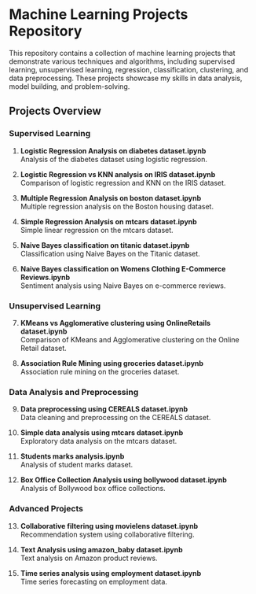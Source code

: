 # Machine Learning Projects Repository

This repository contains a collection of machine learning projects that demonstrate various techniques and algorithms, including supervised learning, unsupervised learning, regression, classification, clustering, and data preprocessing. These projects showcase my skills in data analysis, model building, and problem-solving.

## Projects Overview

### Supervised Learning
1. **Logistic Regression Analysis on diabetes dataset.ipynb**  
   Analysis of the diabetes dataset using logistic regression.

2. **Logistic Regression vs KNN analysis on IRIS dataset.ipynb**  
   Comparison of logistic regression and KNN on the IRIS dataset.

3. **Multiple Regression Analysis on boston dataset.ipynb**  
   Multiple regression analysis on the Boston housing dataset.

4. **Simple Regression Analysis on mtcars dataset.ipynb**  
   Simple linear regression on the mtcars dataset.

5. **Naive Bayes classification on titanic dataset.ipynb**  
   Classification using Naive Bayes on the Titanic dataset.

6. **Naive Bayes classification on Womens Clothing E-Commerce Reviews.ipynb**  
   Sentiment analysis using Naive Bayes on e-commerce reviews.

### Unsupervised Learning
7. **KMeans vs Agglomerative clustering using OnlineRetails dataset.ipynb**  
   Comparison of KMeans and Agglomerative clustering on the Online Retail dataset.

8. **Association Rule Mining using groceries dataset.ipynb**  
   Association rule mining on the groceries dataset.

### Data Analysis and Preprocessing
9. **Data preprocessing using CEREALS dataset.ipynb**  
   Data cleaning and preprocessing on the CEREALS dataset.

10. **Simple data analysis using mtcars dataset.ipynb**  
    Exploratory data analysis on the mtcars dataset.

11. **Students marks analysis.ipynb**  
    Analysis of student marks dataset.

12. **Box Office Collection Analysis using bollywood dataset.ipynb**  
    Analysis of Bollywood box office collections.

### Advanced Projects
13. **Collaborative filtering using movielens dataset.ipynb**  
    Recommendation system using collaborative filtering.

14. **Text Analysis using amazon_baby dataset.ipynb**  
    Text analysis on Amazon product reviews.

15. **Time series analysis using employment dataset.ipynb**  
    Time series forecasting on employment data.
